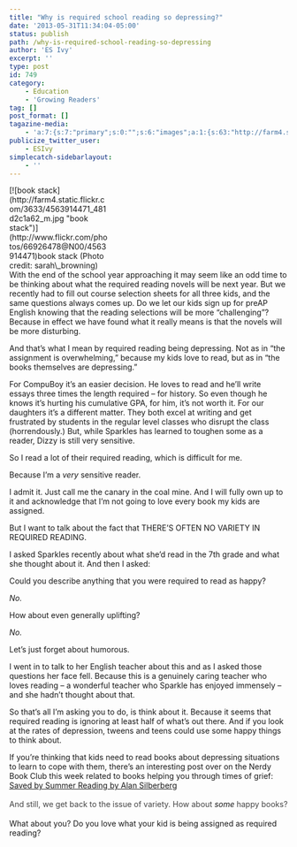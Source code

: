 ```yaml
---
title: "Why is required school reading so depressing?"
date: '2013-05-31T11:34:04-05:00'
status: publish
path: /why-is-required-school-reading-so-depressing
author: 'ES Ivy'
excerpt: ''
type: post
id: 749
category:
    - Education
    - 'Growing Readers'
tag: []
post_format: []
tagazine-media:
    - 'a:7:{s:7:"primary";s:0:"";s:6:"images";a:1:{s:63:"http://farm4.static.flickr.com/3633/4563914471_481d2c1a62_m.jpg";a:6:{s:8:"file_url";s:63:"http://farm4.static.flickr.com/3633/4563914471_481d2c1a62_m.jpg";s:5:"width";i:240;s:6:"height";i:161;s:4:"type";s:5:"image";s:4:"area";i:38640;s:9:"file_path";s:0:"";}}s:6:"videos";a:0:{}s:11:"image_count";i:1;s:6:"author";s:8:"37195739";s:7:"blog_id";s:8:"40536089";s:9:"mod_stamp";s:19:"2013-05-31 16:34:04";}'
publicize_twitter_user:
    - ESIvy
simplecatch-sidebarlayout:
    - ''
---
```

<div class="wp-caption alignleft" style="width: 178px">[![book stack](http://farm4.static.flickr.com/3633/4563914471_481d2c1a62_m.jpg "book stack")](http://www.flickr.com/photos/66926478@N00/4563914471)book stack (Photo credit: sarah\_browning)

</div>With the end of the school year approaching it may seem like an odd time to be thinking about what the required reading novels will be next year. But we recently had to fill out course selection sheets for all three kids, and the same questions always comes up. Do we let our kids sign up for preAP English knowing that the reading selections will be more “challenging”? Because in effect we have found what it really means is that the novels will be more disturbing.

And that’s what I mean by required reading being depressing. Not as in “the assignment is overwhelming,” because my kids love to read, but as in “the books themselves are depressing.”

For CompuBoy it’s an easier decision. He loves to read and he’ll write essays three times the length required – for history. So even though he knows it’s hurting his cumulative GPA, for him, it’s not worth it. For our daughters it’s a different matter. They both excel at writing and get frustrated by students in the regular level classes who disrupt the class (horrendously.) But, while Sparkles has learned to toughen some as a reader, Dizzy is still very sensitive.

So I read a lot of their required reading, which is difficult for me.

Because I’m a *very* sensitive reader.

I admit it. Just call me the canary in the coal mine. And I will fully own up to it and acknowledge that I’m not going to love every book my kids are assigned.

But I want to talk about the fact that THERE’S OFTEN NO VARIETY IN REQUIRED READING.

I asked Sparkles recently about what she’d read in the 7th grade and what she thought about it. And then I asked:

Could you describe anything that you were required to read as happy?

*No.*

How about even generally uplifting?

*No.*

Let’s just forget about humorous.

I went in to talk to her English teacher about this and as I asked those questions her face fell. Because this is a genuinely caring teacher who loves reading – a wonderful teacher who Sparkle has enjoyed immensely – and she hadn’t thought about that.

So that’s all I’m asking you to do, is think about it. Because it seems that required reading is ignoring at least half of what’s out there. And if you look at the rates of depression, tweens and teens could use some happy things to think about.

If you’re thinking that kids need to read books about depressing situations to learn to cope with them, there’s an interesting post over on the Nerdy Book Club this week related to books helping you through times of grief: [Saved by Summer Reading by Alan Silberberg](http://nerdybookclub.wordpress.com/2013/05/26/saved-by-summer-reading-by-alan-silberberg/)

<span style="font-size: 14px; color: #444444; line-height: 1.7;">And still, we get back to the issue of variety. How about </span>*some*<span style="font-size: 14px; color: #444444; line-height: 1.7;"> happy books?</span>

What about you? Do you love what your kid is being assigned as required reading?